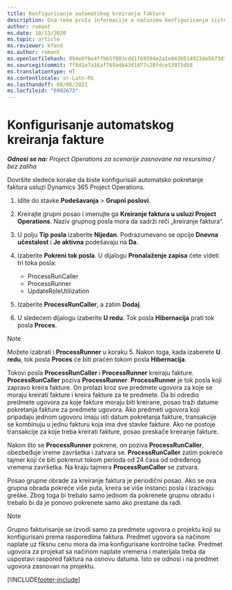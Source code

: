 ```yaml
---
title: Konfigurisanje automatskog kreiranja fakture
description: Ova tema pruža informacije o načinima konfigurisanja sistema za automatsko generisanje faktura.
author: rumant
ms.date: 10/13/2020
ms.topic: article
ms.reviewer: kfend
ms.author: rumant
ms.openlocfilehash: 894e8f6e4ffbb5f003cdd1f69594e2a1e043b514923de5673d7ba9afaa6894e8
ms.sourcegitcommit: 7f8d1e7a16af769adb43d1877c28fdce53975db8
ms.translationtype: HT
ms.contentlocale: sr-Latn-RS
ms.lasthandoff: 08/06/2021
ms.locfileid: "6992673"
---
```

# <a name="configure-automatic-invoice-creation"></a>Konfigurisanje automatskog kreiranja fakture

_**Odnosi se na:** Project Operations za scenarije zasnovane na resursima / bez zaliha_


Dovršite sledeće korake da biste konfigurisali automatsko pokretanje faktura usluzi Dynamics 365 Project Operations.

1. Idite do stavke **Podešavanja** > **Grupni poslovi**.
2. Kreirajte grupni posao i imenujte ga **Kreiranje faktura u usluzi Project Operations**. Naziv grupnog posla mora da sadrži reči „kreiranje faktura“.
3. U polju **Tip posla** izaberite **Nijedan**. Podrazumevano se opcije **Dnevna učestalost** i **Je aktivna** podešavaju na **Da**.
4. Izaberite **Pokreni tok posla**. U dijalogu **Pronalaženje zapisa** ćete videti tri toka posla:

    - ProcessRunCaller
    - ProcessRunner
    - UpdateRoleUtilization

5. Izaberite **ProcessRunCaller**, a zatim **Dodaj**.
6. U sledećem dijalogu izaberite **U redu**. Tok posla **Hibernacija** prati tok posla **Proces**.

  > [!NOTE]
  > Možete izabrati i **ProcessRunner** u koraku 5. Nakon toga, kada izaberete **U redu**, tok posla **Proces** će biti praćen tokom posla **Hibernacija**.

Tokovi posla **ProcessRunCaller** i **ProcessRunner** kreiraju fakture. **ProcessRunCaller** poziva **ProcessRunner**. **ProcessRunner** je tok posla koji zapravo kreira fakture. On prolazi kroz sve predmete ugovora za koje se moraju kreirati fakture i kreira fakture za te predmete. Da bi odredio predmete ugovora za koje fakture moraju biti kreirane, posao traži datume pokretanja fakture za predmete ugovora. Ako predmeti ugovora koji pripadaju jednom ugovoru imaju isti datum pokretanja fakture, transakcije se kombinuju u jednu fakturu koja ima dve stavke fakture. Ako ne postoje transakcije za koje treba kreirati fakture, posao preskače kreiranje fakture.

Nakon što se **ProcessRunner** pokrene, on poziva **ProcessRunCaller**, obezbeđuje vreme završetka i zatvara se. **ProcessRunCaller** zatim pokreće tajmer koji će biti pokrenut tokom perioda od 24 časa od određenog vremena završetka. Na kraju tajmera **ProcessRunCaller** se zatvara.

Posao grupne obrade za kreiranje faktura je periodični posao. Ako se ova grupna obrada pokreće više puta, kreira se više instanci posla i izazivaju greške. Zbog toga bi trebalo samo jednom da pokrenete grupnu obradu i trebalo bi da je ponovo pokrenete samo ako prestane da radi.

> [!NOTE]
> Grupno fakturisanje se izvodi samo za predmete ugovora o projektu koji su konfigurisani prema rasporedima faktura. Predmet ugovora sa načinom naplate uz fiksnu cenu mora da ima konfigurisane kontrolne tačke. Predmet ugovora za projekat sa načinom naplate vremena i materijala treba da uspostavi raspored faktura na osnovu datuma. Isto se odnosi i na predmet ugovora zasnovan na projektu.     


[!INCLUDE[footer-include](../includes/footer-banner.md)]